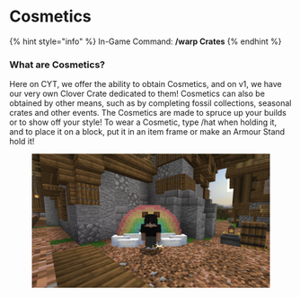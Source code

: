 # Cosmetics

{% hint style="info" %}
In-Game Command: **/warp Crates**
{% endhint %}

### **What are Cosmetics?**

Here on CYT, we offer the ability to obtain Cosmetics, and on v1, we have our very own Clover Crate dedicated to them! Cosmetics can also be obtained by other means, such as by completing fossil collections, seasonal crates and other events. The Cosmetics are made to spruce up your builds or to show off your style! To wear a Cosmetic, type /hat when holding it, and to place it on a block, put it in an item frame or make an Armour Stand hold it!

<figure><img src="../../.gitbook/assets/cosmetics.png" alt=""><figcaption></figcaption></figure>
